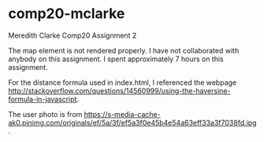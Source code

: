 # comp20-mclarke

Meredith Clarke
Comp20
Assignment 2

The map element is not rendered properly.
I have not collaborated with anybody on this assignment.
I spent approximately 7 hours on this assignment.

For the distance formula used in index.html, I referenced the webpage http://stackoverflow.com/questions/14560999/using-the-haversine-formula-in-javascript.

The user photo is from https://s-media-cache-ak0.pinimg.com/originals/ef/5a/3f/ef5a3f0e45b4e54a63eff33a3f7038fd.jpg.